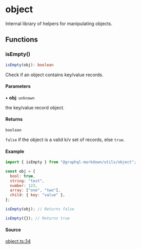 # object

Internal library of helpers for manipulating objects.

## Functions

### isEmpty()

```ts
isEmpty(obj): boolean
```

Check if an object contains key/value records.

#### Parameters

▪ **obj**: `unknown`

the key/value record object.

#### Returns

`boolean`

`false` if the object is a valid k/v set of records, else `true`.

#### Example

```js
import { isEmpty } from "@graphql-markdown/utils/object";

const obj = {
  bool: true,
  string: "test",
  number: 123,
  array: ["one", "two"],
  child: { key: "value" },
};

isEmpty(obj); // Returns false

isEmpty({}); // Returns true
```

#### Source

[object.ts:34](https://github.com/graphql-markdown/graphql-markdown/blob/main/packages/utils/src/object.ts#L34)
